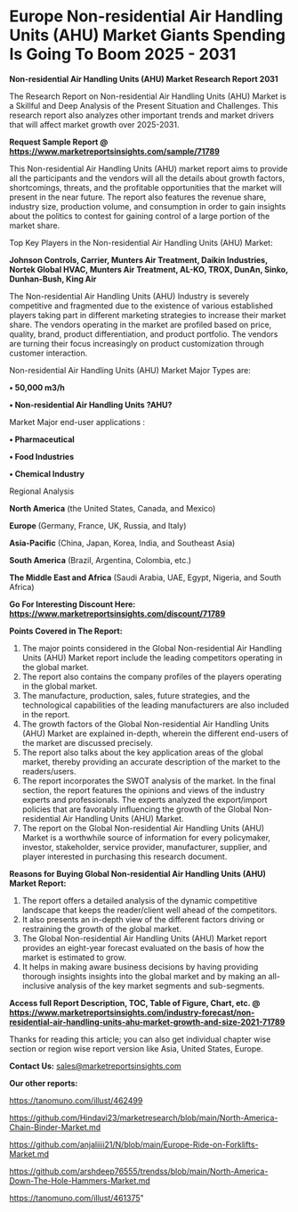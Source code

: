 # Europe Non-residential Air Handling Units (AHU) Market Giants Spending Is Going To Boom 2025 - 2031

<strong>Non-residential Air Handling Units (AHU) Market Research Report 2031</strong>

The Research Report on Non-residential Air Handling Units (AHU) Market is a Skillful and Deep Analysis of the Present Situation and Challenges. This research report also analyzes other important trends and market drivers that will affect market growth over 2025-2031.

<strong>Request Sample Report @ <a href=https://www.marketreportsinsights.com/sample/71789>https://www.marketreportsinsights.com/sample/71789</a></strong>

This Non-residential Air Handling Units (AHU) market report aims to provide all the participants and the vendors will all the details about growth factors, shortcomings, threats, and the profitable opportunities that the market will present in the near future. The report also features the revenue share, industry size, production volume, and consumption in order to gain insights about the politics to contest for gaining control of a large portion of the market share.

Top Key Players in the Non-residential Air Handling Units (AHU) Market:

<strong>Johnson Controls, Carrier, Munters Air Treatment, Daikin Industries, Nortek Global HVAC, Munters Air Treatment, AL-KO, TROX, DunAn, Sinko, Dunhan-Bush, King Air</strong>

The Non-residential Air Handling Units (AHU) Industry is severely competitive and fragmented due to the existence of various established players taking part in different marketing strategies to increase their market share. The vendors operating in the market are profiled based on price, quality, brand, product differentiation, and product portfolio. The vendors are turning their focus increasingly on product customization through customer interaction.

Non-residential Air Handling Units (AHU) Market Major Types are:

<strong>• 50,000 m3/h

• Non-residential Air Handling Units ?AHU?</strong>

Market Major end-user applications :

<strong>• Pharmaceutical

• Food Industries

• Chemical Industry</strong>

Regional Analysis

</u><strong><b>North America</b></strong> (the United States, Canada, and Mexico)

<strong><b>Europe </b></strong>(Germany, France, UK, Russia, and Italy)

<strong><b>Asia-Pacific</b></strong> (China, Japan, Korea, India, and Southeast Asia)

<strong><b>South America</b></strong> (Brazil, Argentina, Colombia, etc.)

<strong><b>The Middle East and Africa</b></strong> (Saudi Arabia, UAE, Egypt, Nigeria, and South Africa)

<strong>Go For Interesting Discount Here: <a href=https://www.marketreportsinsights.com/discount/71789>https://www.marketreportsinsights.com/discount/71789</a></strong>

<strong>Points Covered in The Report:</strong>
<ol>
  <li>The major points considered in the Global Non-residential Air Handling Units (AHU) Market report include the leading competitors operating in the global market.</li>
  <li>The report also contains the company profiles of the players operating in the global market.</li>
  <li>The manufacture, production, sales, future strategies, and the technological capabilities of the leading manufacturers are also included in the report.</li>
  <li>The growth factors of the Global Non-residential Air Handling Units (AHU) Market are explained in-depth, wherein the different end-users of the market are discussed precisely.</li>
  <li>The report also talks about the key application areas of the global market, thereby providing an accurate description of the market to the readers/users.</li>
  <li>The report incorporates the SWOT analysis of the market. In the final section, the report features the opinions and views of the industry experts and professionals. The experts analyzed the export/import policies that are favorably influencing the growth of the Global Non-residential Air Handling Units (AHU) Market.</li>
  <li>The report on the Global Non-residential Air Handling Units (AHU) Market is a worthwhile source of information for every policymaker, investor, stakeholder, service provider, manufacturer, supplier, and player interested in purchasing this research document.</li>
</ol>
<strong>Reasons for Buying Global Non-residential Air Handling Units (AHU) Market Report:</strong>

<ol>
  <li>The report offers a detailed analysis of the dynamic competitive landscape that keeps the reader/client well ahead of the competitors.</li>
  <li>It also presents an in-depth view of the different factors driving or restraining the growth of the global market.</li>
  <li>The Global Non-residential Air Handling Units (AHU) Market report provides an eight-year forecast evaluated on the basis of how the market is estimated to grow.</li>
  <li>It helps in making aware business decisions by having providing thorough insights insights into the global market and by making an all-inclusive analysis of the key market segments and sub-segments.</li>
</ol>
<strong>Access full Report Description, TOC, Table of Figure, Chart, etc. @ <a href=https://www.marketreportsinsights.com/industry-forecast/non-residential-air-handling-units-ahu-market-growth-and-size-2021-71789>https://www.marketreportsinsights.com/industry-forecast/non-residential-air-handling-units-ahu-market-growth-and-size-2021-71789</a></strong>


Thanks for reading this article; you can also get individual chapter wise section or region wise report version like Asia, United States, Europe.

<strong>Contact Us:</strong>
sales@marketreportsinsights.com

<strong>Our other reports:</strong>

<a href=https://tanomuno.com/illust/462499>https://tanomuno.com/illust/462499</a>

<a href=https://github.com/Hindavi23/marketresearch/blob/main/North-America-Chain-Binder-Market.md>https://github.com/Hindavi23/marketresearch/blob/main/North-America-Chain-Binder-Market.md</a>

<a href=https://github.com/anjaliiii21/N/blob/main/Europe-Ride-on-Forklifts-Market.md>https://github.com/anjaliiii21/N/blob/main/Europe-Ride-on-Forklifts-Market.md</a>

<a href=https://github.com/arshdeep76555/trendss/blob/main/North-America-Down-The-Hole-Hammers-Market.md>https://github.com/arshdeep76555/trendss/blob/main/North-America-Down-The-Hole-Hammers-Market.md</a>

<a href=https://tanomuno.com/illust/461375>https://tanomuno.com/illust/461375</a>"
